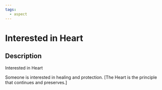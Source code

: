 ```yaml
---
tags:
  - aspect
---
```


# Interested in Heart

## Description
Interested in Heart

Someone is interested in healing and protection. [The Heart is the principle that continues and preserves.]